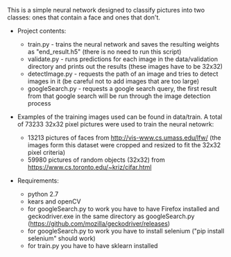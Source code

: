 This is a simple neural network designed to classify pictures into two classes: ones that contain a face and ones that don't.

* Project contents:
	- train.py - trains the neural network and saves the resulting weights as "end_result.h5" (there is no need to run this script)
	- validate.py - runs predictions for each image in the data/validation directory and prints out the results (these images have to be 32x32)
	- detectImage.py - requests the path of an image and tries to detect images in it (be careful not to add images that are too large)
	- googleSearch.py - requests a google search query, the first result from that google search will be run through the image detection process

* Examples of the training images used can be found in data/train. A total of 73233 32x32 pixel pictures were used to train the neural netowrk:
	- 13213 pictures of faces from http://vis-www.cs.umass.edu/lfw/ (the images form this dataset were cropped and resized to  fit the 32x32 pixel criteria)
	- 59980 pictures of random objects (32x32) from https://www.cs.toronto.edu/~kriz/cifar.html

* Requirements:
	- python 2.7
	- kears and openCV
    - for googleSearch.py to work you have to have Firefox installed and geckodriver.exe in the same directory as googleSearch.py (https://github.com/mozilla/geckodriver/releases)
    - for googleSearch.py to work you have to install selenium ("pip install selenium" should work)
	- for train.py you have to have sklearn installed
	
